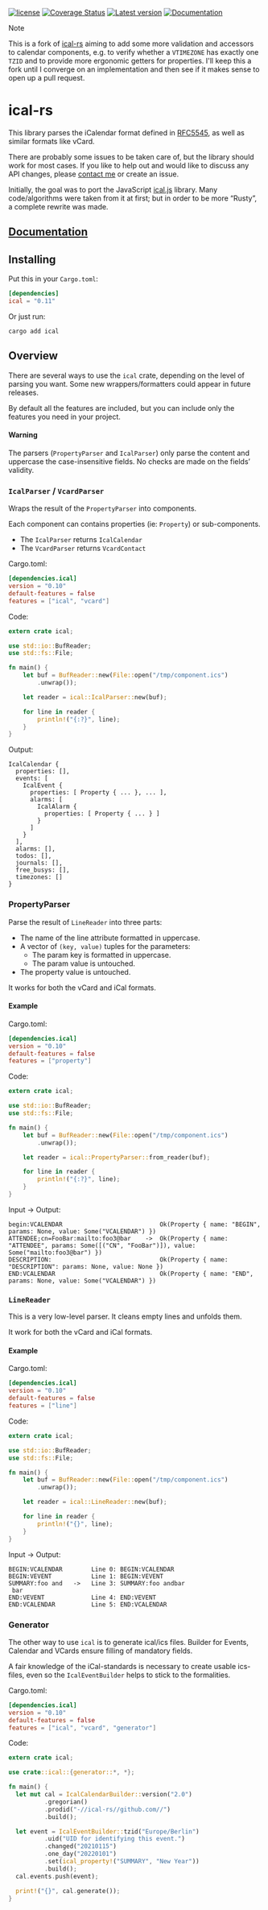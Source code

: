 [![license](http://img.shields.io/badge/license-Apache%20v2-orange.svg)](https://raw.githubusercontent.com/Peltoche/ical-rs/master/LICENSE)
[![Coverage Status](https://coveralls.io/repos/github/lennart-k/ical-rs/badge.svg?branch=master)](https://coveralls.io/github/lennart-k/ical-rs?branch=master)
[![Latest version](https://img.shields.io/crates/v/ical.svg)](https://crates.io/crates/ical)
[![Documentation](https://docs.rs/ical/badge.svg)](https://docs.rs/ical)

> [!NOTE]
> This is a fork of [ical-rs](https://github.com/Peltoche/ical-rs) aiming to add some more validation and accessors to calendar components,
> e.g. to verify whether a `VTIMEZONE` has exactly one `TZID` and to provide more ergonomic getters for properties.
> I'll keep this a fork until I converge on an implementation and then see if it makes sense to open up a pull request.

# ical-rs

This library parses the iCalendar format defined in [RFC5545](http://tools.ietf.org/html/rfc5545), as well as similar formats like vCard.

There are probably some issues to be taken care of, but the library should work for most cases.
If you like to help out and would like to discuss any API changes, please [contact me](dev@halium.fr) or create an issue.

Initially, the goal was to port the JavaScript [ical.js](https://github.com/mozilla-comm/ical.js) library.
Many code/algorithms were taken from it at first; but in order to be more “Rusty”, a complete rewrite was made.

## [Documentation](https://peltoche.github.io/ical-rs/ical/)

## Installing

Put this in your `Cargo.toml`:

```toml
[dependencies]
ical = "0.11"
```

Or just run:

```shell
cargo add ical
```

## Overview

There are several ways to use the `ical` crate, depending on the level of parsing you want.
Some new wrappers/formatters could appear in future releases.

By default all the features are included, but you can include only the features you need in your project.

#### Warning

  The parsers (`PropertyParser` and `IcalParser`) only parse the content and uppercase the case-insensitive fields.
  No checks are made on the fields’ validity.

### `IcalParser` / `VcardParser`

Wraps the result of the `PropertyParser` into components.

Each component can contains properties (ie: `Property`) or sub-components.

* The `IcalParser` returns `IcalCalendar`
* The `VcardParser` returns `VcardContact`

Cargo.toml:

```toml
[dependencies.ical]
version = "0.10"
default-features = false
features = ["ical", "vcard"]
```

Code:

```rust
extern crate ical;

use std::io::BufReader;
use std::fs::File;

fn main() {
    let buf = BufReader::new(File::open("/tmp/component.ics")
        .unwrap());

    let reader = ical::IcalParser::new(buf);

    for line in reader {
        println!("{:?}", line);
    }
}
```

Output:

```
IcalCalendar {
  properties: [],
  events: [
    IcalEvent {
      properties: [ Property { ... }, ... ],
      alarms: [
        IcalAlarm {
          properties: [ Property { ... } ]
        }
      ]
    }
  ],
  alarms: [],
  todos: [],
  journals: [],
  free_busys: [],
  timezones: []
}
```

### PropertyParser

Parse the result of `LineReader` into three parts:

* The name of the line attribute formatted in uppercase.
* A vector of `(key, value)` tuples for the parameters:
  * The param key is formatted in uppercase.
  * The param value is untouched.
* The property value is untouched.

It works for both the vCard and iCal formats.

#### Example

Cargo.toml:

```toml
[dependencies.ical]
version = "0.10"
default-features = false
features = ["property"]
```

Code:

```rust
extern crate ical;

use std::io::BufReader;
use std::fs::File;

fn main() {
    let buf = BufReader::new(File::open("/tmp/component.ics")
        .unwrap());

    let reader = ical::PropertyParser::from_reader(buf);

    for line in reader {
        println!("{:?}", line);
    }
}
```

Input -> Output:

```
begin:VCALENDAR                           Ok(Property { name: "BEGIN", params: None, value: Some("VCALENDAR") })
ATTENDEE;cn=FooBar:mailto:foo3@bar    ->  Ok(Property { name: "ATTENDEE", params: Some([("CN", "FooBar")]), value: Some("mailto:foo3@bar") })
DESCRIPTION:                              Ok(Property { name: "DESCRIPTION": params: None, value: None })
END:VCALENDAR                             Ok(Property { name: "END", params: None, value: Some("VCALENDAR") })
```

### `LineReader`

This is a very low-level parser. It cleans empty lines and unfolds them.

It work for both the vCard and iCal formats.

#### Example

Cargo.toml:

```toml
[dependencies.ical]
version = "0.10"
default-features = false
features = ["line"]
```

Code:

```rust
extern crate ical;

use std::io::BufReader;
use std::fs::File;

fn main() {
    let buf = BufReader::new(File::open("/tmp/component.ics")
        .unwrap());

    let reader = ical::LineReader::new(buf);

    for line in reader {
        println!("{}", line);
    }
}
```

Input -> Output:

```
BEGIN:VCALENDAR        Line 0: BEGIN:VCALENDAR
BEGIN:VEVENT           Line 1: BEGIN:VEVENT
SUMMARY:foo and   ->   Line 3: SUMMARY:foo andbar
 bar
END:VEVENT             Line 4: END:VEVENT
END:VCALENDAR          Line 5: END:VCALENDAR
```

### Generator

The other way to use `ical` is to generate ical/ics files. Builder
for Events, Calendar and VCards ensure filling of mandatory fields.

A fair knowledge of the iCal-standards is necessary to create usable
ics-files, even so the `IcalEventBuilder` helps to stick to the
formalities.

Cargo.toml:

```toml
[dependencies.ical]
version = "0.10"
default-features = false
features = ["ical", "vcard", "generator"]
```

Code:

```rust
extern crate ical;

use crate::ical::{generator::*, *};

fn main() {
  let mut cal = IcalCalendarBuilder::version("2.0")
          .gregorian()
          .prodid("-//ical-rs//github.com//")
          .build();

  let event = IcalEventBuilder::tzid("Europe/Berlin")
          .uid("UID for identifying this event.")
          .changed("20210115")
          .one_day("20220101")
          .set(ical_property!("SUMMARY", "New Year"))
          .build();
  cal.events.push(event);

  print!("{}", cal.generate());
}
```
